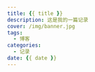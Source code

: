 ```yaml
---
title: {{ title }}
description: 这是我的一篇记录
cover: /img/banner.jpg
tags:
  - 博客
categories:
  - 记录
date: {{ date }}
---
```

